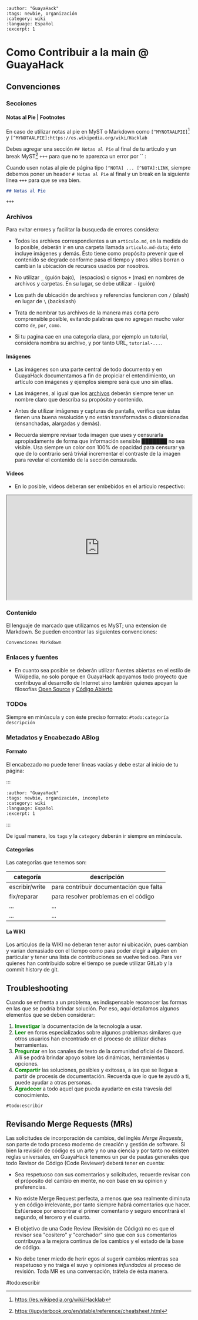 ```{post} 2023-06-30
:author: "GuayaHack"
:tags: newbie, organización
:category: wiki
:language: Español
:excerpt: 1
```

# Como Contribuir a la main @ GuayaHack

## Convenciones

### Secciones 

#### Notas al Pie | Footnotes

En caso de utilizar notas al pie en MyST o Markdown como `[^MYNOTAALPIE]`[^MYNOTAALPIE] y `[^MYNOTAALPIE]:https://es.wikipedia.org/wiki/Hacklab`

[^MYNOTAALPIE]:https://es.wikipedia.org/wiki/Hacklab

Debes agregar una sección `## Notas al Pie` al final de tu artículo y un break MyST[^MYST] `+++` para que no te aparezca un error por `` :

[^MYST]:https://jupyterbook.org/en/stable/reference/cheatsheet.html

Cuando usen notas al pie de página tipo `[^NOTA] ... [^NOTA]:LINK`, siempre debemos poner un header `# Notas al Pie` al final y un break en la siguiente linea `+++` para que se vea bien.

```markdown
## Notas al Pie

+++
```

### Archivos

Para evitar errores y facilitar la busqueda de errores considera:

- Todos los archivos correspondientes a un `articulo.md`, en la medida de lo posible, deberán ir en una carpeta llamada `articulo.md-data`; ésto incluye imágenes y demás. Ésto tiene como propósito prevenir que el contenido se degrade conforme pasa el tiempo y otros sitios borran o cambian la ubicación de recursos usados por nosotros.
 
- No utilizar `_` (guión bajo), ` `(espacios) o signos `+` (mas) en nombres de archivos y carpetas. En su lugar, se debe utilizar `-` (guión)

- Los path de ubicación de archivos y referencias funcionan con  `/` (slash) en lugar de `\` (backslash)

- Trata de nombrar tus archivos de la manera mas corta pero comprensible posible, evitando palabras que no agregan mucho valor como `de`, `por`, `como`. 

- Si tu pagina cae en una categoria clara, por ejemplo un tutorial, considera nombra su archivo, y por tanto URL, `tutorial-...`.

#### Imágenes

- Las imágenes son una parte central de todo documento y en GuayaHack documentamos a fin de propiciar el entendimiento, un artículo con imágenes y ejemplos siempre será que uno sin ellas.

- Las imágenes, al igual que los [archivos](https://guayahack.co/wiki/contribuir-main/#archivos) deberán siempre tener un nombre claro que describa su propósito y contenido.

- Antes de utilizar imágenes y capturas de pantalla, verifica que éstas tienen una buena resolución y no están transformadas o distorsionadas (ensanchadas, alargadas y demás).

- Recuerda siempre revisar toda imagen que uses y censurarla apropiadamente de forma que información sensible ███████ no sea visible. Usa siempre un color con 100% de opacidad para censurar ya que de lo contrario será trivial incrementar el contraste de la imagen para revelar el contenido de la sección censurada.

#### Videos

- En lo posible, videos deberan ser embebidos en el artículo respectivo:

<iframe style="aspect-ratio: 16 / 9; width: 100%" src="https://www.youtube.com/embed/Kc6aMfwttAY">
</iframe>

### Contenido

El lenguaje de marcado que utilizamos es MyST; una extension de Markdown. Se pueden encontrar las siguientes convenciones:

```{figure} contribuir-main.md-data/convenciones-markdown.png
Convenciones Markdown
```

### Enlaces y fuentes

- En cuanto sea posible se deberán utilizar fuentes abiertas en el estilo de Wikipedia, no solo porque en GuayaHack apoyamos todo proyecto que contribuya al desarrollo de Internet sino también quienes apoyan la filosofías [Open Source](https://es.wikipedia.org/wiki/Sistema_de_c%C3%B3digo_abierto) y [Código Abierto](https://es.wikipedia.org/wiki/Software_libre)

### TODOs

Siempre en minúscula y con éste preciso formato: `#todo:categoría descripción`

### Metadatos y Encabezado ABlog

#### Formato

El encabezado no puede tener lineas vacías y debe estar al inicio de tu página:

:::
```{post} 2023-06-30
:author: "GuayaHack"
:tags: newbie, organización, incompleto
:category: wiki
:language: Español
:excerpt: 1
```
:::

De igual manera, los `tags` y la `category` deberán ir siempre en minúscula.

#### Categorias

Las categorías que tenemos son:

| categoría      | descripción                             |
| -------------- | --------------------------------------- |
| escribir/write | para contribuir documentación que falta |
| fix/reparar    | para resolver problemas en el código    |
| ...            | ...                                     |
| ...            | ...                                     |

#### La WIKI

Los artículos de la WIKI no deberan tener autor ni ubicación, pues cambian y varían demasiado con el tiempo como para poder elegir a alguien en particular y tener una lista de contribuciones se vuelve tedioso. Para ver quienes han contribuido sobre el tiempo se puede utilizar GitLab y la commit history de git.


## Troubleshooting
Cuando se enfrenta a un problema, es indispensable reconocer las formas en las que se podría brindar solución. Por eso, aquí detallamos algunos elementos que se deben considerar:
1. <span style="color: green;">**Investigar**</span> la documentación de la tecnología a usar. 
2. <span style="color: green;">**Leer**</span> en foros especializados sobre algunos problemas similares que otros usuarios han encontrado en el proceso de utilizar dichas herramientas. 
3. <span style="color: green;">**Preguntar**</span> en los canales de texto de la comunidad oficial de Discord. Allí se podrá brindar apoyo sobre las dinámicas, herramientas u opciones. 
4. <span style="color: green;">**Compartir**</span> las soluciones, posibles y exitosas, a las que se llegue a partir de procesis de documentación. Recuerda que lo que te ayudó a ti, puede ayudar a otras personas. 
5. <span style="color: green;">**Agradecer**</span> a todo aquel que pueda ayudarte en esta travesía del conocimiento. 

`#todo:escribir`

## Revisando Merge Requests (MRs) 

Las solicitudes de incorporación de cambios, del inglés _Merge Requests_, son parte de todo proceso moderno de creación y gestión de software. Si bien la revisión de código es un arte y no una ciencia y por tanto no existen reglas universales, en GuayaHack tenemos un
par de pautas generales que todo Revisor de Código (Code Reviewer) deberá tener en cuenta:

- Sea respetuoso con sus comentarios y solicitudes, recuerde revisar con el próposito del cambio en mente, no con base en su opinion y preferencias.

- No existe Merge Request perfecta, a menos que sea realmente diminuta y en código irrelevante, por tanto siempre habrá comentarios que hacer. Esfúersece por encontrar el primer comentario y seguro encontrará el segundo, el tercero y el cuarto.

- El objetivo de una Code Review (Revisión de Código) no es que el revisor sea "cositero" y "corchador" sino que con sus comentarios contribuya a la mejora continua de los cambios y el estado de la base de código.

- No debe tener miedo de herir egos al sugerir cambios mientras sea respetuoso y no traiga el suyo y opiniones _infundadas_ al proceso de revisión. Toda MR es una conversación, trátela de ésta manera.

#todo:escribir
